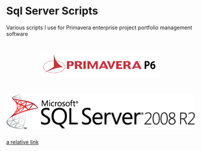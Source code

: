 # Sql Server Scripts
Various scripts I use for Primavera enterprise project portfolio management software

<h1 align="center">
  <img src="Images/primavera.png" alt="MyPrimavera" />
</h1>

<h1 align="center">
  <img src="Images/sql_server.png" alt="MySqlServer" />
</h1>
 
[a relative link]( PMDB.Create_Database_Backup.sql)

